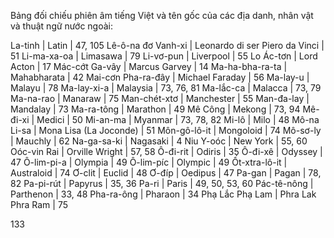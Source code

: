 Bảng đối chiếu phiên âm tiếng Việt và tên gốc của các địa danh, nhân vật và thuật ngữ nước ngoài:

La-tinh | Latin | 47, 105
Lê-ô-na đơ Vanh-xi | Leonardo di ser Piero da Vinci | 51
Li-ma-xa-oa | Limasawa | 79
Li-vơ-pun | Liverpool | 55
Lo Ác-tơn | Lord Acton | 17
Mác-cớt Ga-vây | Marcus Garvey | 14
Ma-ha-bha-ra-ta | Mahabharata | 42
Mai-cơn Pha-ra-đây | Michael Faraday | 56
Ma-lay-u | Malayu | 78
Ma-lay-xi-a | Malaysia | 73, 76, 81
Ma-lắc-ca | Malacca | 73, 79
Ma-na-rao | Manaraw | 75
Man-chét-xtơ | Manchester | 55
Man-đa-lay | Mandalay | 73
Ma-ra-tông | Marathon | 49
Mê Công | Mekong | 73, 94
Mê-đi-xi | Medici | 50
Mi-an-ma | Myanmar | 73, 78, 82
Mi-lô | Milo | 48
Mô-na Li-sa | Mona Lisa (La Joconde) | 51
Môn-gô-lô-it | Mongoloid | 74
Mô-sơ-ly | Mauchly | 62
Na-ga-sa-ki | Nagasaki | 4
Niu Y-oóc | New York | 55, 60
Oóc-vin Rai | Orville Wright | 57, 58
Ô-đi-rit | Odiris | 35
Ô-đi-xê | Odyssey | 47
Ô-lim-pi-a | Olympia | 49
Ô-lim-píc | Olympic | 49
Ốt-xtra-lô-it | Australoid | 74
Ơ-clit | Euclid | 48
Ơ-đíp | Oedipus | 47
Pa-gan | Pagan | 78, 82
Pa-pi-rút | Papyrus | 35, 36
Pa-ri | Paris | 49, 50, 53, 60
Pác-tê-nông | Parthenon | 33, 48
Pha-ra-ông | Pharaon | 34
Phạ Lắc Phạ Lam | Phra Lak Phra Ram | 75

133